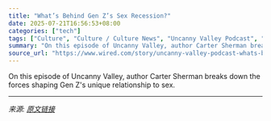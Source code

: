 ```yaml
---
title: "What’s Behind Gen Z’s Sex Recession?"
date: 2025-07-21T16:56:53+08:00
categories: ["tech"]
tags: ["Culture", "Culture / Culture News", "Uncanny Valley Podcast", "podcasts", "culture", "News", "sex", "relationships", "Dating", "Uncanny Valley"]
summary: "On this episode of Uncanny Valley, author Carter Sherman breaks down the forces shaping Gen Z's unique relationship to sex."
source_url: "https://www.wired.com/story/uncanny-valley-podcast-whats-behind-gen-zs-sex-recession/"
---
```


On this episode of Uncanny Valley, author Carter Sherman breaks down the forces shaping Gen Z's unique relationship to sex.

---

*来源: [原文链接](https://www.wired.com/story/uncanny-valley-podcast-whats-behind-gen-zs-sex-recession/)*
